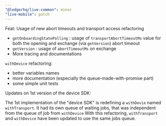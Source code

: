 ```yaml
---
"@ledgerhq/live-common": minor
"live-mobile": patch
---
```


Feat: Usage of new abort timeouts and transport access refactoring

- `getOnboardingStatePolling` : usage of `transportAbortTimeoutMs` value for both the opening and exchange (via `getVersion`) abort timeout
- `getVersion` : usage of `abortTimeoutMs` on exchange
- More tracing and documentations

`withDevice` refactoring:

- better variables names
- more documentation (especially the queue-made-with-promise part)
- some simple unit tests

Updates on 1st version of the device SDK:

The 1st implementation of the "device SDK" is redefining a `withDevie` named `withTransport`.
It had its own queue of waiting jobs, that was independent from the queue of job from `withDevice`
With this refactoring, `withTransport` and `withDevice` have been updated to use the same jobs queue.

